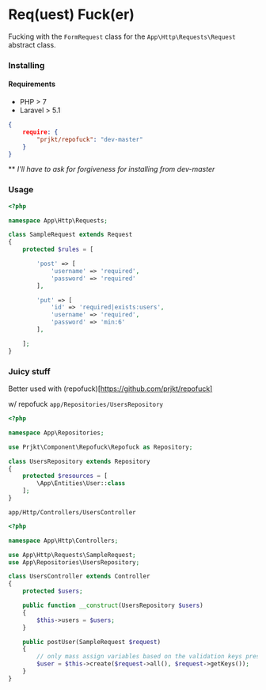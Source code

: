 # Req(uest) Fuck(er)

Fucking with the `FormRequest` class for the `App\Http\Requests\Request` abstract class.

### Installing

#### Requirements
* PHP > 7
* Laravel > 5.1


```json
{
	require: {
		"prjkt/repofuck": "dev-master"
	}
}
```
\*\* *I'll have to ask for forgiveness for installing from dev-master*


### Usage

```php
<?php

namespace App\Http\Requests;

class SampleRequest extends Request
{
	protected $rules = [

		'post' => [
			'username' => 'required',
			'password' => 'required'
		],

		'put' => [
			'id' => 'required|exists:users',
			'username' => 'required',
			'password' => 'min:6'
		],

	];
}
```

### Juicy stuff

Better used with (repofuck)[https://github.com/prjkt/repofuck]


w/ repofuck
`app/Repositories/UsersRepository`

```php
<?php

namespace App\Repositories;

use Prjkt\Component\Repofuck\Repofuck as Repository;

class UsersRepository extends Repository
{
	protected $resources = [
		\App\Entities\User::class
	];
}
```

`app/Http/Controllers/UsersController`

```php
<?php

namespace App\Http\Controllers;

use App\Http\Requests\SampleRequest;
use App\Repositories\UsersRepository;

class UsersController extends Controller
{
	protected $users;

	public function __construct(UsersRepository $users)
	{
		$this->users = $users;
	}

	public postUser(SampleRequest $request)
	{
		// only mass assign variables based on the validation keys present
		$user = $this->create($request->all(), $request->getKeys());
	}
}
```